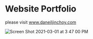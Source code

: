 # Website Portfolio

please visit www.daneiljinchoy.com


![Screen Shot 2021-03-01 at 3 47 00 PM](https://user-images.githubusercontent.com/29543481/109557003-85540280-7aa5-11eb-9a5a-a4ad062c04be.png)
